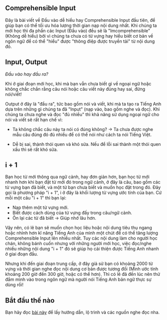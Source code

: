 ## Comprehensible Input

Đây là bài viết về Đầu vào dễ hiểu hay Comprehensible Input đầu tiên, để giúp bạn có thể tối ưu hóa lượng thời gian nạp nội dung nhất. Khi chúng ta mới học thì đa phần các Input (Đầu vào) đều sẽ là "Imcomprehensible" (Không dễ hiểu) bởi vì chúng ta chưa có từ vựng hay hiểu biết cơ bản về ngôn ngữ để có thể "hiểu" được "thông điệp được truyền tải" từ nội dung đó.

## Input, Output

_Đầu vào hay đầu ra?_

Khi ở giai đoạn mới học, khi mà bạn vẫn chưa biết gì về ngoại ngữ hoặc không chắc chắn rằng câu nói hoặc câu viết này đúng hay sai, đừng nói/viết!

Output ở đây là "đầu ra", tức bao gồm nói và viết, khi mà ta tạo ra Tiếng Anh dựa trên những gì chúng ta đã "Input" (nạp vào, bao gồm nghe và đọc). Khi chúng ta chưa nghe và đọc "đủ nhiều" thì khả năng sử dụng ngoại ngữ cho nói và viết sẽ rất hạn chế vì:

- Ta không chắc câu này ta nói có đúng không? -> Ta chưa được nghe mẫu câu đúng đó đủ nhiều để có thể nói như cách ta nói Tiếng Việt.

- Dễ bị sai, thành thói quen và khó sửa. Nếu để lỗi sai thành một thói quen xấu thì sẽ rất khó sửa.

## i + 1

Bạn học từ mới thông qua ngữ cảnh, hay đơn giản hơn, bạn học từ mới nhanh hơn khi bạn đặt từ mới đó trong ngữ cảnh, ở đây là câu, bao gồm các từ vựng bạn đã biết, và một từ bạn chưa biết và muốn học đặt trong đó. Đây gọi là phương pháp "i + 1", i ở đây là khối lượng từ vựng ước tính của bạn. Cứ mỗi một câu "i + 1" thì bạn lại:

- Nạp thêm một từ vựng mới.
- Biết được cách dùng của từ vựng đấy trong câu/ngữ cảnh.
- Ôn lại các từ đã biết -> Giúp nhớ lâu hơn.

Vậy nên, có lẽ bạn sẽ muốn chọn học liệu hoặc nội dung tiêu thụ ngang hoặc nhỉnh hơn kĩ năng Tiếng Anh của mình một chút để có thể tăng lượng Comprehensible Input lên nhiều nhất. Tuy các nội dung làm cho người học chán, không bánh cuốn nhưng với những người mới học, việc đọc/nghe nhiều những nội dung "i + 1" đó sẽ giúp họ cải thiện được Tiếng Anh nhanh ở giai đoạn đầu.

Nhưng khi đến giai đoạn trung cấp, ở đây giả sử bạn có khoảng 2000 từ vựng và thời gian nghe đọc nội dung cơ bản được tương đối (Mình ước tính khoảng 200 giờ đến 300 giờ, hoặc có thể hơn). Thì có lẽ đã đến lúc nên thử đắm mình vào trong ngôn ngữ mà người nói Tiếng Anh bản ngữ thực sự dùng rồi!

## Bắt đầu thế nào

Bạn hãy đọc [bài này](input-guide.md) để lấy hướng dẫn, lộ trình và các nguồn nghe đọc nha.